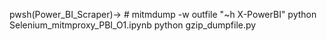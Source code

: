 pwsh(Power_BI_Scraper)-> # mitmdump -w outfile "~h X-PowerBI" python Selenium_mitmproxy_PBI_O1.ipynb python gzip_dumpfile.py


